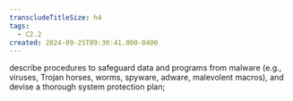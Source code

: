 ```yaml
---
transcludeTitleSize: h4
tags:
  - C2.2
created: 2024-09-25T09:30:41.000-0400
---
```

describe procedures to safeguard data and programs from malware (e.g., viruses, Trojan horses, worms, spyware, adware, malevolent macros), and devise a thorough system protection plan;